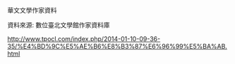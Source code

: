 華文文學作家資料

資料來源: 數位臺北文學館作家資料庫 

http://www.tpocl.com/index.php/2014-01-10-09-36-35/%E4%BD%9C%E5%AE%B6%E8%B3%87%E6%96%99%E5%BA%AB.html
